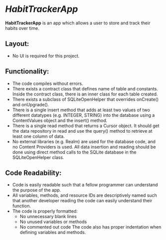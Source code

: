 
# *HabitTrackerApp*  

**HabitTrackerApp** is  an app which allows a user to store and track their habits over time.



## Layout:

* No UI is required for this project.

## Functionality:

* The code compiles without errors.
* There exists a contract class that defines name of table and constants.  
Inside the contract class, there is an inner class for each table created.
* There exists a subclass of SQLiteOpenHelper that overrides onCreate() and onUpgrade().
* There is a single insert method that adds at least two values of two different datatypes (e.g. INTEGER, STRING) into the database using a ContentValues object and the insert() method.
* There is a single read method that returns a Cursor object. It should get the data repository in read and use the query() method to retrieve at least one column of data.
* No external libraries (e.g. Realm) are used for the database code, and no Content Providers is used. All data insertion and reading should be done using direct method calls to the SQLite database in the SQLiteOpenHelper class.


## Code Readability:

* Code is easily readable such that a fellow programmer can understand the purpose of the app.
* All variables, methods, and resource IDs are descriptively named such that another developer reading the code can easily understand their function.
* The code is properly formatted:
	* No unnecessary blank lines
	* No unused variables or methods
	* No commented out code
The code also has proper indentation when defining variables and methods.
